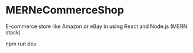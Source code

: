 # MERNeCommerceShop

E-commerce store like Amazon or eBay in using React and Node.js (MERN stack)

npm run dev

